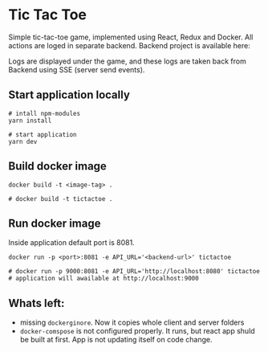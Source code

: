 # Tic Tac Toe 
Simple tic-tac-toe game, implemented using React, Redux and Docker.
All actions are loged in separate backend. Backend project is available here: 

Logs are displayed under the game, and these logs are taken back from Backend using SSE (server send events). 

## Start application locally
```
# intall npm-modules
yarn install

# start application
yarn dev
```

## Build docker image
```
docker build -t <image-tag> .

# docker build -t tictactoe .
```

## Run docker image
Inside application default port is 8081.

```
docker run -p <port>:8081 -e API_URL='<backend-url>' tictactoe

# docker run -p 9000:8081 -e API_URL='http://localhost:8080' tictactoe
# application will awailable at http://localhost:9000 
```


## Whats left: 
- missing `dockerginore`. Now it copies whole client and server folders
- `docker-comspose` is not configured properly. It runs, but react app shuld be built at first. App is not updating itself on code change.